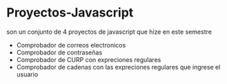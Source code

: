 # Proyectos-Javascript
son un conjunto de 4 proyectos de javascript que hize en este semestre <br>
<ul>
  <li>
    Comprobador de correos electronicos
  </li>
  <li>
    Comprobador de contraseñas
  </li>
  <li>
    Comprobador de CURP con expreciones regulares
  </li>
  <li>
    Comprobador de cadenas con las expreciones regulares que ingrese el usuario
  </li>
</ul>
